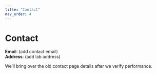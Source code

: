 ```yaml
---
title: "Contact"
nav_order: 4
---
```


# Contact

**Email**: (add contact email)  
**Address**: (add lab address)  

We’ll bring over the old contact page details after we verify performance.


